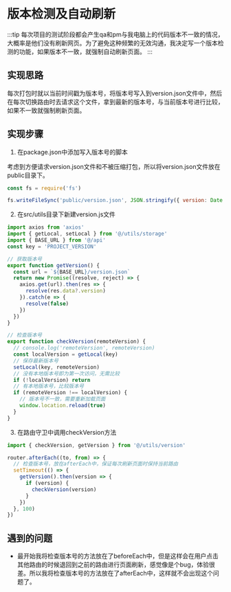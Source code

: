 # 版本检测及自动刷新

:::tip 
每次项目的测试阶段都会产生qa和pm与我电脑上的代码版本不一致的情况，大概率是他们没有刷新网页。为了避免这种频繁的无效沟通，我决定写一个版本检测的功能，如果版本不一致，就强制自动刷新页面。
:::
## 实现思路
每次打包时就以当前时间戳为版本号，将版本号写入到version.json文件中，然后在每次切换路由时去请求这个文件，拿到最新的版本号，与当前版本号进行比较，如果不一致就强制刷新页面。

## 实现步骤
1. 在package.json中添加写入版本号的脚本

考虑到方便请求version.json文件和不被压缩打包，所以将version.json文件放在public目录下。
````javascript
const fs = require('fs')

fs.writeFileSync('public/version.json', JSON.stringify({ version: Date.now() }))
````

2. 在src/utils目录下新建version.js文件

```javascript
import axios from 'axios'
import { getLocal, setLocal } from '@/utils/storage'
import { BASE_URL } from '@/api'
const key = 'PROJECT_VERSION'

// 获取版本号
export function getVersion() {
  const url = `${BASE_URL}/version.json`
  return new Promise((resolve, reject) => {
    axios.get(url).then(res => {
      resolve(res.data?.version)
    }).catch(e => {
      resolve(false)
    })
  })
}

// 检查版本号
export function checkVersion(remoteVersion) {
  // console.log('remoteVersion', remoteVersion)
  const localVersion = getLocal(key)
  // 保存最新版本号
  setLocal(key, remoteVersion)
  // 没有本地版本号即为第一次访问，无需比较
  if (!localVersion) return
  // 有本地版本号，比较版本号
  if (remoteVersion !== localVersion) {
    // 版本号不一致，需要重新加载页面
    window.location.reload(true)
  }
}
```

3. 在路由守卫中调用checkVersion方法

```javascript
import { checkVersion, getVersion } from '@/utils/version'

router.afterEach((to, from) => {
  // 检查版本号，放在afterEach中，保证每次刷新页面时保持当前路由
  setTimeout(() => {
    getVersion().then(version => {
      if (version) {
        checkVersion(version)
      }
    })
  }, 100)
})
```
## 遇到的问题

- 最开始我将检查版本号的方法放在了beforeEach中，但是这样会在用户点击其他路由的时候退回到之前的路由进行页面刷新，感觉像是个bug，体验很差。所以我将检查版本号的方法放在了afterEach中，这样就不会出现这个问题了。


